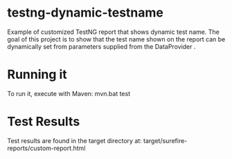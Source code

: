 testng-dynamic-testname
============================

Example of customized TestNG report that shows dynamic test name.   The goal of this project is to show that the test name shown on the report can be dynamically set from parameters supplied from the DataProvider .

Running it
===============

To run it, execute with Maven:  mvn.bat test

Test Results
================

Test results are found in the target directory at:
   target/surefire-reports/custom-report.html
   
